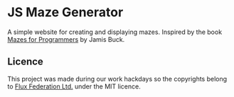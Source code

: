 # JS Maze Generator

A simple website for creating and displaying mazes. Inspired by the book [Mazes for Programmers](http://www.mazesforprogrammers.com/) by Jamis Buck.

## Licence

This project was made during our work hackdays so the copyrights belong to [Flux Federation Ltd.](https://fluxfederation.com/) under the MIT licence.
